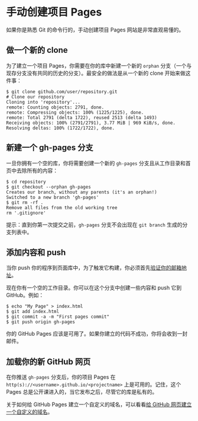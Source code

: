 # 手动创建项目 Pages

如果你是熟悉 Git 的命令行的，手动创建项目 Pages 网站是非常直观易懂的。

## 做一个新的 clone

为了建立一个项目 Pages，你需要在你的库中新建一个新的 `orphan` 分支（一个与现存分支没有共同的历史的分支）。最安全的做法是从一个新的 clone 开始来做这件事：

```
$ git clone github.com/user/repository.git
# Clone our repository
Cloning into 'repository'...
remote: Counting objects: 2791, done.
remote: Compressing objects: 100% (1225/1225), done.
remote: Total 2791 (delta 1722), reused 2513 (delta 1493)
Receiving objects: 100% (2791/2791), 3.77 MiB | 969 KiB/s, done.
Resolving deltas: 100% (1722/1722), done.
```

## 新建一个 gh-pages 分支

一旦你拥有一个空的库，你将需要创建一个新的 `gh-pages` 分支且从工作目录和首页中去除所有的内容：

```
$ cd repository
$ git checkout --orphan gh-pages
Creates our branch, without any parents (it's an orphan!)
Switched to a new branch 'gh-pages'
$ git rm -rf .
Remove all files from the old working tree
rm '.gitignore'
```

提示：直到你第一次提交之前，`gh-pages` 分支不会出现在 `git branch` 生成的分支列表中。

## 添加内容和 push

当你 push 你的程序到页面库中，为了触发它构建，你必须首先[验证你的邮箱地址](https://help.github.com/articles/verifying-your-email-address)。

现在你有一个空的工作目录。你可以在这个分支中创建一些内容和 push 它到 GitHub。例如：

```
$ echo "My Page" > index.html
$ git add index.html
$ git commit -a -m "First pages commit"
$ git push origin gh-pages
```

你的 GitHub Pages 应该是可用了。如果你建立的代码不成功，你将会收到一封邮件。

## 加载你的新 GitHub 网页

在你推送 `gh-pages` 分支后，你的项目 Pages 在`http(s)://<username>.github.io/<projectname>` 上是可用的。记住，这个 Pages 总是公开课进入的，当它发布之后，尽管它的库是私有的。

关于如何给 GitHub Pages 建立一个自定义的域名，可以看看[给 GitHub 网页建立一个自定义的域名](set-custom-domains.md)。
